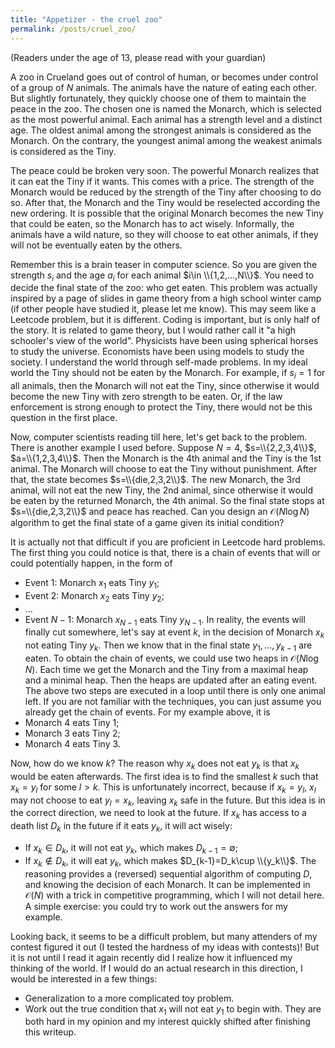 ```yaml
---
title: "Appetizer - the cruel zoo"
permalink: /posts/cruel_zoo/
---
```


(Readers under the age of 13, please read with your guardian)

A zoo in Crueland goes out of control of human, or becomes under control of a group of $N$ animals. The animals have the nature of eating each other. But slightly fortunately, they quickly choose one of them to maintain the peace in the zoo. The chosen one is named the Monarch, which is selected as the most powerful animal. Each animal has a strength level and a distinct age. The oldest animal among the strongest animals is considered as the Monarch. On the contrary, the youngest animal among the weakest animals is considered as the Tiny. 

The peace could be broken very soon. The powerful Monarch realizes that it can eat the Tiny if it wants. This comes with a price. The strength of the Monarch would be reduced by the strength of the Tiny after choosing to do so. After that, the Monarch and the Tiny would be reselected according the new ordering. It is possible that the original Monarch becomes the new Tiny that could be eaten, so the Monarch has to act wisely. Informally, the animals have a wild nature, so they will choose to eat other animals, if they will not be eventually eaten by the others. 

Remember this is a brain teaser in computer science. So you are given the strength $s_i$ and the age $a_i$ for each animal $i\in \\{1,2,...,N\\}$. You need to decide the final state of the zoo: who get eaten. This problem was actually inspired by a page of slides in game theory from a high school winter camp (if other people have studied it, please let me know). This may seem like a Leetcode problem, but it is different. Coding is important, but is only half of the story. It is related to game theory, but I would rather call it "a high schooler's view of the world". Physicists have been using spherical horses to study the universe. Economists have been using models to study the society. I understand the world through self-made problems. In my ideal world the Tiny should not be eaten by the Monarch. For example, if $s_i=1$ for all animals, then the Monarch will not eat the Tiny, since otherwise it would become the new Tiny with zero strength to be eaten. Or, if the law enforcement is strong enough to protect the Tiny, there would not be this question in the first place. 

Now, computer scientists reading till here, let's get back to the problem. There is another example I used before. Suppose $N=4$, $s=\\{2,2,3,4\\}$, $a=\\{1,2,3,4\\}$. Then the Monarch is the $4$th animal and the Tiny is the $1$st animal. The Monarch will choose to eat the Tiny without punishment. After that, the state becomes $s=\\{die,2,3,2\\}$. The new Monarch, the $3$rd animal, will not eat the new Tiny, the $2$nd animal, since otherwise it would be eaten by the returned Monarch, the $4$th animal. So the final state stops at $s=\\{die,2,3,2\\}$ and peace has reached. Can you design an $\mathcal{O}(N\log N)$ algorithm to get the final state of a game given its initial condition?

It is actually not that difficult if you are proficient in Leetcode hard problems. The first thing you could notice is that, there is a chain of events that will or could potentially happen, in the form of 
- Event $1$: Monarch $x_1$ eats Tiny $y_1$;
- Event $2$: Monarch $x_2$ eats Tiny $y_2$;
- ...
- Event $N-1$: Monarch $x_{N-1}$ eats Tiny $y_{N-1}$.
In reality, the events will finally cut somewhere, let's say at event $k$, in the decision of Monarch $x_k$ not eating Tiny $y_k$. Then we know that in the final state $y_1,...,y_{k-1}$ are eaten. To obtain the chain of events, we could use two heaps in $\mathcal{O}(N\log N)$. Each time we get the Monarch and the Tiny from a maximal heap and a minimal heap. Then the heaps are updated after an eating event. The above two steps are executed in a loop until there is only one animal left. If you are not familiar with the techniques, you can just assume you already get the chain of events. For my example above, it is
- Monarch $4$ eats Tiny $1$;
- Monarch $3$ eats Tiny $2$;
- Monarch $4$ eats Tiny $3$.

Now, how do we know $k$? The reason why $x_k$ does not eat $y_k$ is that $x_k$ would be eaten afterwards. The first idea is to find the smallest $k$ such that $x_k= y_{l}$ for some $l>k$. This is unfortunately incorrect, because if $x_k=y_l$, $x_l$ may not choose to eat $y_l=x_k$, leaving $x_k$ safe in the future. But this idea is in the correct direction, we need to look at the future. If $x_k$ has access to a death list $D_k$ in the future if it eats $y_k$, it will act wisely:
- If $x_k\in D_k$, it will not eat $y_k$, which makes $D_{k-1}=\emptyset$;
- If $x_k\notin D_k$, it will eat $y_k$, which makes $D_{k-1}=D_k\cup \\{y_k\\}$.
The reasoning provides a (reversed) sequential algorithm of computing $D$, and knowing the decision of each Monarch. It can be implemented in $\mathcal{O}(N)$ with a trick in competitive programming, which I will not detail here. A simple exercise: you could try to work out the answers for my example.

Looking back, it seems to be a difficult problem, but many attenders of my contest figured it out (I tested the hardness of my ideas with contests)! But it is not until I read it again recently did I realize how it influenced my thinking of the world. If I would do an actual research in this direction, I would be interested in a few things:
- Generalization to a more complicated toy problem.
- Work out the true condition that $x_1$ will not eat $y_1$ to begin with. 
They are both hard in my opinion and my interest quickly shifted after finishing this writeup.